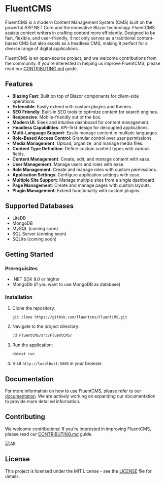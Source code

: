# FluentCMS

FluentCMS is a modern Content Management System (CMS) built on the powerful ASP.NET Core and the innovative Blazor technology. FluentCMS assists content writers in crafting content more efficiently. Designed to be fast, flexible, and user-friendly, it not only serves as a traditional content-based CMS but also excels as a headless CMS, making it perfect for a diverse range of digital applications.

FluentCMS is an open-source project, and we welcome contributions from the community. If you're interested in helping us improve FluentCMS, please read our [CONTRIBUTING.md](./CONTRIBUTING.md) guide.

## Features

- **Blazing Fast**: Built on top of Blazor components for client-side operations.
- **Extensible**: Easily extend with custom plugins and themes.
- **SEO Friendly**: Built-in SEO tools to optimize content for search engines.
- **Responsive**: Mobile-friendly out of the box.
- **Modern UI**: Sleek and intuitive dashboard for content management.
- **Headless Capabilities**: API-first design for decoupled applications.
- **Multi-Language Support**: Easily manage content in multiple languages.
- **Role-Based Access Control**: Granular control over user permissions.
- **Media Management**: Upload, organize, and manage media files.
- **Content Type Definition**: Define custom content types with various fields.
- **Content Management**: Create, edit, and manage content with ease.
- **User Management**: Manage users and roles with ease.
- **Role Management**: Create and manage roles with custom permissions.
- **Application Settings**: Configure application settings with ease.
- **Multiple Site Support**: Manage multiple sites from a single dashboard.
- **Page Management**: Create and manage pages with custom layouts.
- **Plugin Management**: Extend functionality with custom plugins.

## Supported Databases

- LiteDB
- MongoDB
- MySQL (coming soon)
- SQL Server (coming soon)
- SQLite (coming soon)

## Getting Started

### Prerequisites

- .NET SDK 8.0 or higher
- MongoDb (if you want to use MongoDB as database)

### Installation

1. Clone the repository:

   ```bash
   git clone https://github.com/fluentcms/FluentCMS.git
   ```

2. Navigate to the project directory:

   ```bash
   cd FluentCMS/src/FluentCMS/
   ```

3. Run the application:

   ```bash
   dotnet run
   ```

4. Visit `http://localhost:5000` in your browser.

## Documentation

For more information on how to use FluentCMS, please refer to our [documentation](./docs/README.md). We are actively working on expanding our documentation to provide more detailed information.


## Contributing

We welcome contributions! If you're interested in improving FluentCMS, please read our [CONTRIBUTING.md](./CONTRIBUTING.md) guide.

![Alt](https://repobeats.axiom.co/api/embed/908c321e4de115a715f2a3ed981c6e00bfbcea62.svg "Repobeats analytics image")

## License

This project is licensed under the MIT License - see the [LICENSE](./LICENSE) file for details.
